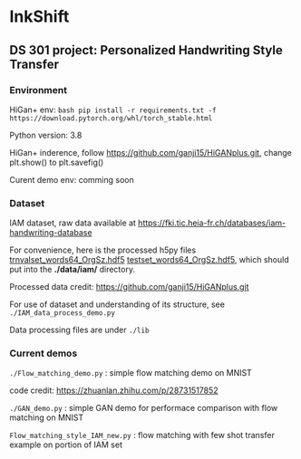 # InkShift

## DS 301 project: Personalized Handwriting Style Transfer

### Environment

HiGan+ env: ```bash pip install -r requirements.txt -f https://download.pytorch.org/whl/torch_stable.html```

Python version: 3.8

HiGan+ inderence, follow <https://github.com/ganji15/HiGANplus.git>, change plt.show() to plt.savefig()

Curent demo env: comming soon

### Dataset

IAM dataset, raw data available at <https://fki.tic.heia-fr.ch/databases/iam-handwriting-database>

For convenience, here is the processed h5py files [trnvalset_words64_OrgSz.hdf5](https://github.com/ganji15/HiGANplus/releases/download/dataset/trnvalset_words64_OrgSz.hdf5)  [testset_words64_OrgSz.hdf5](https://github.com/ganji15/HiGANplus/releases/download/dataset/testset_words64_OrgSz.hdf5), which should put into the **./data/iam/** directory.

Processed data credit: <https://github.com/ganji15/HiGANplus.git>

For use of dataset and understanding of its structure, see `./IAM_data_process_demo.py`

Data processing files are under `./lib`

### Current demos

`./Flow_matching_demo.py` : simple flow matching demo on MNIST

code credit: <https://zhuanlan.zhihu.com/p/28731517852>

`./GAN_demo.py` : simple GAN demo for performace comparison with flow matching on MNIST

`Flow_matching_style_IAM_new.py` : flow matching with few shot transfer example on portion of IAM set
